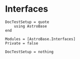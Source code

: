 # Interfaces

```@meta
DocTestSetup = quote
    using AstroBase
end
```

```@autodocs
Modules = [AstroBase.Interfaces]
Private = false
```

```@meta
DocTestSetup = nothing
```
